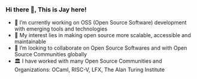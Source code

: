### Hi there 👋, This is Jay here!

<!--
**IIITM-Jay/IIITM-Jay** is a ✨ _special_ ✨ repository because its `README.md` (this file) appears on your GitHub profile.

Here are some ideas to get you started:
-->
- 🔭 I’m currently working on OSS (Open Source Software) development with emerging tools and technologies
- 🌱 My interest lies in making open source more scalable, accessible and maintainable 
- 👯 I’m looking to collaborate on Open Source Softwares and with Open Source Communities globally
- 🏛️ I have worked with many Open Source Communities and Organizations: OCaml, RISC-V, LFX, The Alan Turing Institute


